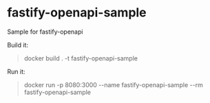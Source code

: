 # fastify-openapi-sample
Sample for fastify-openapi

Build it:
> docker build . -t fastify-openapi-sample

Run it:
> docker run -p 8080:3000 --name fastify-openapi-sample --rm fastify-openapi-sample
